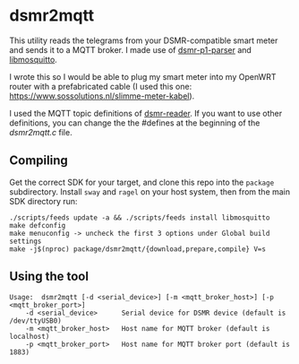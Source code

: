 # dsmr2mqtt

This utility reads the telegrams from your DSMR-compatible smart meter and sends it 
to a MQTT broker. I made use of [dsmr-p1-parser](https://github.com/lvzon/dsmr-p1-parser) and [libmosquitto](https://mosquitto.org/man/libmosquitto-3.html).

I wrote this so I would be able to plug my smart meter into my OpenWRT router with a
prefabricated cable (I used this one: https://www.sossolutions.nl/slimme-meter-kabel).

I used the MQTT topic definitions of [dsmr-reader](https://github.com/dennissiemensma/dsmr-reader).
If you want to use other definitions, you can change the the #defines at the beginning of the *dsmr2mqtt.c* file.

## Compiling

Get the correct SDK for your target, and clone this repo into the `package` subdirectory.
Install `sway` and `ragel` on your host system, then from the main SDK directory run:

```
./scripts/feeds update -a && ./scripts/feeds install libmosquitto
make defconfig
make menuconfig -> uncheck the first 3 options under Global build settings
make -j$(nproc) package/dsmr2mqtt/{download,prepare,compile} V=s
```

## Using the tool

```
Usage:  dsmr2mqtt [-d <serial_device>] [-m <mqtt_broker_host>] [-p <mqtt_broker_port>]
    -d <serial_device>      Serial device for DSMR device (default is /dev/ttyUSB0)
    -m <mqtt_broker_host>   Host name for MQTT broker (default is localhost)
    -p <mqtt_broker_port>   Host name for MQTT broker port (default is 1883)
```
